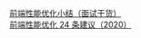 [前端性能优化小结（面试干货）](https://zhuanlan.zhihu.com/p/113864878?from_voters_page=true)  
[前端性能优化 24 条建议（2020）](https://segmentfault.com/a/1190000022205291)